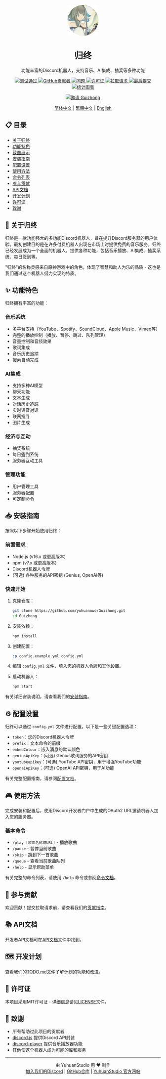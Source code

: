 <p align="center">
  <img src="https://github.com/yuhuanowo/Guizhong/blob/main/assets/logo.png?raw=true" width = "100" height = "100"/>
</p>
<h1 align="center">归终</h1>
<p align="center">功能丰富的Discord机器人，支持音乐、AI集成、抽奖等多种功能</p>

<p align="center">
  <a href="https://github.com/yuhuanowo/Guizhong/actions">
    <img alt="测试通过" src="https://github.com/yuhuanowo/Guizhong/workflows/CodeQL/badge.svg" />
  </a>
  <a href="https://github.com/yuhuanowo/Guizhong/graphs/contributors">
    <img alt="GitHub贡献者" src="https://img.shields.io/github/contributors/yuhuanowo/Guizhong" />
  </a>
  <a href="https://github.com/yuhuanowo/Guizhong/issues">
    <img alt="问题" src="https://img.shields.io/github/issues/yuhuanowo/Guizhong" />
  </a>
  <a href="https://github.com/yuhuanowo/Guizhong/blob/master/LICENSE">
    <img alt="许可证" src="https://img.shields.io/github/license/yuhuanowo/Guizhong" />
  </a>
  <a href="https://github.com/yuhuanowo/Guizhong/pulls">
    <img alt="拉取请求" src="https://img.shields.io/github/issues-pr-closed/yuhuanowo/Guizhong" />
  </a>
  <a href="https://github.com/yuhuanowo/Guizhong/commits">
    <img alt="最后提交" src="https://img.shields.io/github/last-commit/yuhuanowo/Guizhong" />
  </a>
  <a href="https://github.com/yuhuanowo/Guizhong"><img alt="统计图表" src="https://repobeats.axiom.co/api/embed/ab7080243cf7b8ed4e30271afc121489272ff6c9.svg"></a>
</p>
<p align="center">
  <a href="https://discord.com/oauth2/authorize?client_id=1082152889209860247" title="邀请 Guizhong 到你的服务器">
    <img alt="邀请 Guizhong" src="https://img.shields.io/badge/邀请%20Guizhong-加入%20服务器-%237289DA?logo=discord&logoColor=white" />
  </a>
</p>

<p align="center">
  <a href="README_ZH-CN.md">简体中文</a> |
  <a href="README_ZH-TW.md">繁體中文</a> |
  <a href="../README.md">English</a>
</p>

## 📋 目录
- [关于归终](#关于归终)
- [功能特色](#功能特色)
- [截图展示](#截图展示)
- [安装指南](#安装指南)
- [配置设置](#配置设置)
- [使用方法](#使用方法)
- [命令列表](#命令列表)
- [参与贡献](#参与贡献)
- [API文档](#api文档)
- [开发计划](#开发计划)
- [许可证](#许可证)
- [致谢](#致谢)

## 🤖 关于归终
归终是一款功能强大的多功能Discord机器人，旨在提升Discord服务器的用户体验。最初创建目的是在许多付费机器人出现在市场上时提供免费的音乐服务，归终已经发展成为一个全面的机器人，提供各种功能，包括音乐播放、AI集成、抽奖系统、每日签到等。

"归终"的名称灵感来自原神游戏中的角色，体现了智慧和助人为乐的品质 - 这也是我们通过这个机器人努力实现的特质。

## ✨ 功能特色
归终拥有丰富的功能：

### 音乐系统
- 多平台支持（YouTube、Spotify、SoundCloud、Apple Music、Vimeo等）
- 完整的播放控制（播放、暂停、跳过、队列管理）
- 音量控制和音频效果
- 歌词集成
- 音乐历史追踪
- 搜索自动完成

### AI集成
- 支持多种AI模型
- 聊天功能
- 文本生成
- 对话历史追踪
- 实时语音对话
- 联网搜寻
- 图片生成

### 经济与互动
- 抽奖系统
- 每日签到系统
- 服务器互动工具

### 管理功能
- 用户管理工具
- 服务器配置
- 可定制命令

<!-- ## 🖼️ 截图展示
<p align="center">
  <img src="../../assets/screenshots/music_player.png" width="400" alt="音乐播放器" />
  <img src="../../assets/screenshots/ai_chat.png" width="400" alt="AI聊天" />
  <img src="../../assets/screenshots/lottery.png" width="400" alt="抽奖系统" />
</p> -->

## 📥 安装指南
按照以下步骤开始使用归终：

### 前置需求
- Node.js (v16.x 或更高版本)
- npm (v7.x 或更高版本)
- Discord机器人令牌
- (可选) 各种服务的API密钥 (Genius, OpenAI等)

### 快速开始
1. 克隆仓库：
   ```bash
   git clone https://github.com/yuhuanowo/Guizhong.git
   cd Guizhong
   ```

2. 安装依赖：
   ```bash
   npm install
   ```

3. 创建配置：
   ```bash
   cp config.example.yml config.yml
   ```

4. 编辑 `config.yml` 文件，填入您的机器人令牌和其他设置。

5. 启动机器人：
   ```bash
   npm start
   ```

有关详细安装说明，请查看我们的[安装指南](installation.zh-CN.md)。

## ⚙️ 配置设置
归终可以通过 `config.yml` 文件进行配置。以下是一些关键配置选项：

- `token`：您的Discord机器人令牌
- `prefix`：文本命令的前缀
- `embedColour`：嵌入消息的默认颜色
- `geniusApiKey`：(可选) Genius歌词服务的API密钥
- `youtubeapikey`：(可选) YouTube API密钥，用于增强YouTube功能
- `openaiApiKey`：(可选) OpenAI API密钥，用于AI功能

有关完整配置指南，请参阅[配置文档](configuration.zh-CN.md)。

## 🎮 使用方法
完成安装和配置后，使用Discord开发者门户中生成的OAuth2 URL邀请机器人加入您的服务器。

### 基本命令
- `/play [歌曲名称或URL]` - 播放歌曲
- `/pause` - 暂停当前歌曲
- `/skip` - 跳到下一首歌曲
- `/queue` - 查看当前歌曲队列
- `/help` - 显示帮助菜单

有关完整的命令列表，请使用 `/help` 命令或参阅[命令文档](commands.zh-CN.md)。

## 🤝 参与贡献
欢迎贡献！提交拉取请求前，请查看我们的[贡献指南](../CONTRIBUTING_ZH-CN.md)。

## 📚 API文档
开发者API文档可在[API文档](api/index.zh-CN.md)文件中找到。

## 🗺️ 开发计划
查看我们的[TODO.md](../TODO.md)文件了解计划的功能和改进。

## 📄 许可证
本项目采用MIT许可证 - 详细信息请见[LICENSE](../LICENSE)文件。

## 🙏 致谢
- 所有帮助过此项目的贡献者
- [discord.js](https://discord.js.org) 提供Discord API封装
- [discord-player](https://discord-player.js.org) 提供音乐播放器功能
- 其他使这个机器人成为可能的库和服务

---

<p align="center">
  由 YuhuanStudio 用 ❤️ 制作
  <br>
  <a href="https://discord.gg/GfUY7ynvXN">加入我们的Discord</a> | 
  <a href="https://github.com/yuhuanowo/Guizhong">GitHub仓库</a> | 
  <a href="https://www.yuhuanstudio.eu.org/">YuhuanStudio 官方网站</a>
  <br>
</p>